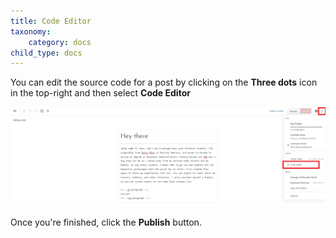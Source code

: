 ```yaml
---
title: Code Editor
taxonomy:
    category: docs
child_type: docs
---
```


You can edit the source code for a post by clicking on the **Three dots** icon in the top-right and then select **Code Editor**

![](code-editor.png)


Once you're finished, click the **Publish** button.
